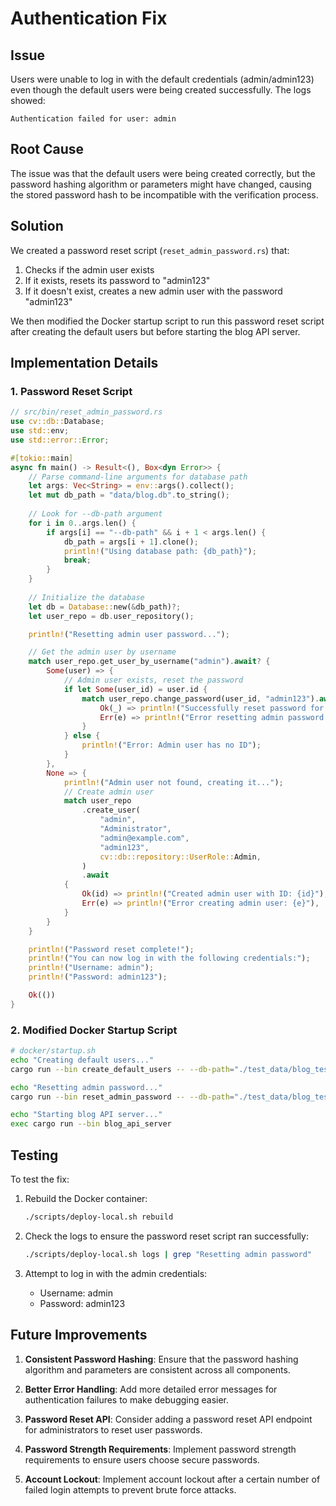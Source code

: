# Authentication Fix

## Issue

Users were unable to log in with the default credentials (admin/admin123) even though the default users were being created successfully. The logs showed:

```
Authentication failed for user: admin
```

## Root Cause

The issue was that the default users were being created correctly, but the password hashing algorithm or parameters might have changed, causing the stored password hash to be incompatible with the verification process.

## Solution

We created a password reset script (`reset_admin_password.rs`) that:

1. Checks if the admin user exists
2. If it exists, resets its password to "admin123"
3. If it doesn't exist, creates a new admin user with the password "admin123"

We then modified the Docker startup script to run this password reset script after creating the default users but before starting the blog API server.

## Implementation Details

### 1. Password Reset Script

```rust
// src/bin/reset_admin_password.rs
use cv::db::Database;
use std::env;
use std::error::Error;

#[tokio::main]
async fn main() -> Result<(), Box<dyn Error>> {
    // Parse command-line arguments for database path
    let args: Vec<String> = env::args().collect();
    let mut db_path = "data/blog.db".to_string();
    
    // Look for --db-path argument
    for i in 0..args.len() {
        if args[i] == "--db-path" && i + 1 < args.len() {
            db_path = args[i + 1].clone();
            println!("Using database path: {db_path}");
            break;
        }
    }
    
    // Initialize the database
    let db = Database::new(&db_path)?;
    let user_repo = db.user_repository();

    println!("Resetting admin user password...");

    // Get the admin user by username
    match user_repo.get_user_by_username("admin").await? {
        Some(user) => {
            // Admin user exists, reset the password
            if let Some(user_id) = user.id {
                match user_repo.change_password(user_id, "admin123").await {
                    Ok(_) => println!("Successfully reset password for admin user (ID: {user_id})"),
                    Err(e) => println!("Error resetting admin password: {e}"),
                }
            } else {
                println!("Error: Admin user has no ID");
            }
        },
        None => {
            println!("Admin user not found, creating it...");
            // Create admin user
            match user_repo
                .create_user(
                    "admin",
                    "Administrator",
                    "admin@example.com",
                    "admin123",
                    cv::db::repository::UserRole::Admin,
                )
                .await
            {
                Ok(id) => println!("Created admin user with ID: {id}"),
                Err(e) => println!("Error creating admin user: {e}"),
            }
        }
    }

    println!("Password reset complete!");
    println!("You can now log in with the following credentials:");
    println!("Username: admin");
    println!("Password: admin123");

    Ok(())
}
```

### 2. Modified Docker Startup Script

```bash
# docker/startup.sh
echo "Creating default users..."
cargo run --bin create_default_users -- --db-path="./test_data/blog_test.db"

echo "Resetting admin password..."
cargo run --bin reset_admin_password -- --db-path="./test_data/blog_test.db"

echo "Starting blog API server..."
exec cargo run --bin blog_api_server
```

## Testing

To test the fix:

1. Rebuild the Docker container:
   ```bash
   ./scripts/deploy-local.sh rebuild
   ```

2. Check the logs to ensure the password reset script ran successfully:
   ```bash
   ./scripts/deploy-local.sh logs | grep "Resetting admin password"
   ```

3. Attempt to log in with the admin credentials:
   - Username: admin
   - Password: admin123

## Future Improvements

1. **Consistent Password Hashing**: Ensure that the password hashing algorithm and parameters are consistent across all components.

2. **Better Error Handling**: Add more detailed error messages for authentication failures to make debugging easier.

3. **Password Reset API**: Consider adding a password reset API endpoint for administrators to reset user passwords.

4. **Password Strength Requirements**: Implement password strength requirements to ensure users choose secure passwords.

5. **Account Lockout**: Implement account lockout after a certain number of failed login attempts to prevent brute force attacks.
